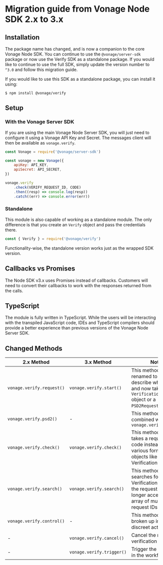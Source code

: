 # Migration guide from Vonage Node SDK 2.x to 3.x

## Installation

The package name has changed, and is now a companion to the core Vonage Node SDK. You can continue to use the `@vonage/server-sdk` package or now use the Verify SDK as a standalone package. If you would like to continue to use the full SDK, simply update the version number to `^3.0` and follow this migration guide.

If you would like to use this SDK as a standalone package, you can install it using:

```console
$ npm install @vonage/verify
```

## Setup

### With the Vonage Server SDK

If you are using the main Vonage Node Server SDK, you will just need to configure it using a Vonage API Key and Secret. The messages client will then be available as `vonage.verify`.

```js
const Vonage = require('@vonage/server-sdk')

const vonage = new Vonage({
    apiKey: API_KEY,
    apiSecret: API_SECRET,
})

vonage.verify
    .check(VERIFY_REQUEST_ID, CODE)
    .then((resp) => console.log(resp))
    .catch((err) => console.error(err))
```

### Standalone

This module is also capable of working as a standalone module. The only difference is that you create an `Verify` object and pass the credentials there.

```js
const { Verify } = require('@vonage/verify')
```

Functionality-wise, the standalone version works just as the wrapped SDK version.

## Callbacks vs Promises

The Node SDK v3.x uses Promises instead of callbacks. Customers will need to convert their callbacks to work with the responses returned from the calls.

## TypeScript

The module is fully written in TypeScript. While the users will be interacting with the transpiled JavaScript code, IDEs and TypeScript compilers should provide a better experience than previous versions of the Vonage Node Server SDK.

## Changed Methods

| 2.x Method                | 3.x Method                | Notes                                                                                                                           |
| ------------------------- | ------------------------- | ------------------------------------------------------------------------------------------------------------------------------- |
| `vonage.verify.request()` | `vonage.verify.start()`   | This method was renamed to better describe what it does, and now takes a `VerificationRequest` object or a `PSD2Request` object |
| `vonage.verify.psd2()`    | -                         | This method was combined with `vonage.verify.start()`                                                                           |
| `vonage.verify.check()`   | `vonage.verify.check()`   | This method now takes a request ID and code instead of various forms of input objects like a full Verification request          |
| `vonage.verify.search()`  | `vonage.verify.search()`  | This method now searches for a Verification based on the request ID, and no longer accepts an array of multiple request IDs     |
| `vonage.verify.control()` | -                         | This method has been broken up into discreet actions                                                                            |
| -                         | `vonage.verify.cancel()`  | Cancel the request verification request                                                                                         |
| -                         | `vonage.verify.trigger()` | Trigger the next event in the workflow                                                                                          |
